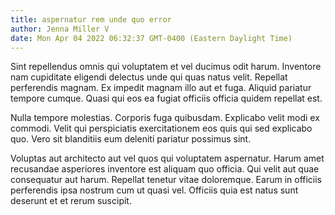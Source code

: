 ```yaml
---
title: aspernatur rem unde quo error
author: Jenna Miller V
date: Mon Apr 04 2022 06:32:37 GMT-0400 (Eastern Daylight Time)
---
```

Sint repellendus omnis qui voluptatem et vel ducimus odit harum. Inventore nam cupiditate eligendi delectus unde qui quas natus velit. Repellat perferendis magnam. Ex impedit magnam illo aut et fuga. Aliquid pariatur tempore cumque. Quasi qui eos ea fugiat officiis officia quidem repellat est.

 Nulla tempore molestias. Corporis fuga quibusdam. Explicabo velit modi ex commodi. Velit qui perspiciatis exercitationem eos quis qui sed explicabo quo. Vero sit blanditiis eum deleniti pariatur possimus sint.

 Voluptas aut architecto aut vel quos qui voluptatem aspernatur. Harum amet recusandae asperiores inventore est aliquam quo officia. Qui velit aut quae consequatur aut harum. Repellat tenetur vitae doloremque. Earum in officiis perferendis ipsa nostrum cum ut quasi vel. Officiis quia est natus sunt deserunt et et rerum suscipit.